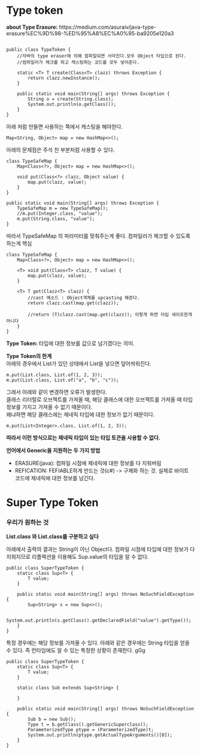 <h1>Type token</h1>
<strong>about Type Erasure:</strong> https://medium.com/asuraiv/java-type-erasure%EC%9D%98-%ED%95%A8%EC%A0%95-ba9205e120a3

~~~

public class TypeToken {
    //자바의 type eraser에 의해 컴파일되면 사라진다.모두 Object 타입으로 된다.
    //컴파일러가 체크를 하고 캐스팅하는 코드를 모두 넣어준다.

    static <T> T create(Class<T> clazz) throws Exception {
        return clazz.newInstance();
    }

    public static void main(String[] args) throws Exception {
        String o = create(String.class);
        System.out.println(o.getClass());
    }
}

~~~

아래 처럼 만들면 사용하는 쪽에서 캐스팅을 해야한다.

~~~
Map<String, Object> map = new HashMap<>();
~~~

아래의 문제점은 주석 친 부분처럼 사용할 수 있다.

~~~
class TypeSafeMap {
    Map<Class<?>, Object> map = new HashMap<>();

    void put(Class<?> clazz, Object value) {
        map.put(clazz, value);
    }
}

public static void main(String[] args) throws Exception {
    TypeSafeMap m = new TypeSafeMap();
    //m.put(Integer.class, "value");
    m.put(String.class, "value");
}
~~~

따라서 TypeSafeMap 의 파라미터를 맞춰주는게 좋다. 컴파일러가 체크할 수 있도록 하는게 핵심

~~~
class TypeSafeMap {
    Map<Class<?>, Object> map = new HashMap<>();

    <T> void put(Class<T> clazz, T value) {
        map.put(clazz, value);
    }

    <T> T get(Clazz<T> clazz) {
        //cast 메소드 : Object객체를 upcasting 해준다.
        return clazz.cast(map.get(clazz));

        //return (T)clazz.cast(map.get(clazz)); 이렇게 하면 타입 세이프한게 아니다
    }
}
~~~

<strong>Type Token: </strong> 타입에 대한 정보를 값으로 넘기겠다는 의미.<br/>

<strong>Type Token의 한계</strong><br/>
아래의 경우에서 List<Integer>가 있던 상태에서 List<String>을 넣으면 덮어씌워진다.

~~~
m.put(List.class, List.of(1, 2, 3));
m.put(List.class, List.of("a", "b", "c"));
~~~

그래서 아래와 같이 변경하면 오류가 발생한다.<br/>
클래스 리터럴로 오브젝트를 가져올 때, 해당 클래스에 대한 오브젝트를 가져올 때 타입 정보를 가지고 가져올 수 없기 때문이다.<br/>
왜냐하면 해당 클래스에는 제네릭 타입에 대한 정보가 없기 때문이다.

~~~
m.put(List<Integer>.class, List.of(1, 2, 3));
~~~

<strong>따라서 이런 방식으로는 제네릭 타입이 있는 타입 토큰을 사용할 수 없다.</strong><br/>

<strong>언어에서 Generic을 지원하는 두 가지 방법</strong>

- ERASURE(java): 컴파일 시점에 제네릭에 대한 정보를 다 지워버림
- REFICATION: FEFIABLE하게 만드는 것(c#) -> 구체화 하는 것. 실제로 바이트 코드에 제네릭에 대한 정보를 남긴다.

<h1>Super Type Token</h1>

<h3>우리가 원하는 것</h3>
<strong>List<String>.class 와 List<Integer>.class를 구분하고 싶다</strong><br/>

아래에서 출력의 결과는 String이 아닌 Object다. 컴파일 시점에 타입에 대한 정보가 다 지워지므로
리플랙션을 이용해도 Sup.value의 타입을 알 수 없다.

~~~
public class SuperTypeToken {
    static class Sup<T> {
        T value;
    }

    public static void main(String[] args) throws NoSuchFieldException {
        Sup<String> s = new Sup<>();

        System.out.println(s.getClass().getDeclaredField("value").getType());
    }
}
~~~

특정 경우에는 해당 정보를 가져올 수 있다.
아래와 같은 경우에는 String 타입을 얻을 수 있다. 즉 런타임에도 알 수 있는 특정한 상황이 존재한다.
gGg
~~~
public class SuperTypeToken {
    static class Sup<T> {
        T value;
    }

    static class Sub extends Sup<String> {

    }

    public static void main(String[] args) throws NoSuchFieldException {
        Sub b = new Sub();
        Type t = b.getClass().getGenericSuperclass();
        ParameterizedType ptype = (ParameterizedType)t;
        System.out.println(ptype.getActualTypeArguments()[0]);
    }
}
~~~